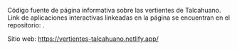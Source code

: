 Código fuente de página informativa sobre las vertientes de Talcahuano. Link de aplicaciones interactivas linkeadas en la página se encuentran en el repositorio: .

Sitio web: https://vertientes-talcahuano.netlify.app/
